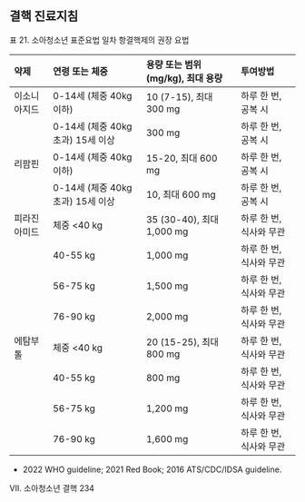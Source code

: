## 결핵 진료지침

표 21. 소아청소년 표준요법 일차 항결핵제의 권장 요법

| 약제         | 연령 또는 체중                | 용량 또는 범위(mg/kg), 최대 용량 | 투여방법           |
| :----------- | :---------------------------- | :------------------------------- | :----------------- |
| 이소니아지드 | 0-14세 (체중 40kg 이하)       | 10 (7-15), 최대 300 mg           | 하루 한 번, 공복 시 |
|              | 0-14세 (체중 40kg 초과) 15세 이상 | 300 mg                           | 하루 한 번, 공복 시 |
| 리팜핀       | 0-14세 (체중 40kg 이하)       | 15-20, 최대 600 mg               | 하루 한 번, 공복 시 |
|              | 0-14세 (체중 40kg 초과) 15세 이상 | 10, 최대 600 mg                  | 하루 한 번, 공복 시 |
| 피라진아미드 | 체중 <40 kg                   | 35 (30-40), 최대 1,000 mg        | 하루 한 번, 식사와 무관 |
|              | 40-55 kg                      | 1,000 mg                         | 하루 한 번, 식사와 무관 |
|              | 56-75 kg                      | 1,500 mg                         | 하루 한 번, 식사와 무관 |
|              | 76-90 kg                      | 2,000 mg                         | 하루 한 번, 식사와 무관 |
| 에탐부톨     | 체중 <40 kg                   | 20 (15-25), 최대 800 mg          | 하루 한 번, 식사와 무관 |
|              | 40-55 kg                      | 800 mg                           | 하루 한 번, 식사와 무관 |
|              | 56-75 kg                      | 1,200 mg                         | 하루 한 번, 식사와 무관 |
|              | 76-90 kg                      | 1,600 mg                         | 하루 한 번, 식사와 무관 |

* 2022 WHO guideline; 2021 Red Book; 2016 ATS/CDC/IDSA guideline.

VII. 소아청소년 결핵
<PAGE>234